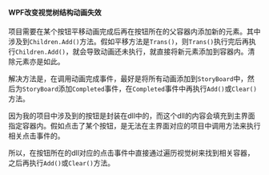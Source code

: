 #### WPF改变视觉树结构动画失效

项目需要在某个按钮平移动画完成后再在按钮所在的父容器内添加新的元素。其中涉及到`Children.Add()`方法。假如平移方法是`Trans()`，则`Trans()`执行完后再执行`Children.Add()`，就会导致动画还未执行，就直接将新元素添加到容器内。清除元素亦是如此。

解决方法是，在调用动画完成事件，最好是将所有动画添加到`StoryBoard`中，然后为`StoryBoard`添加`Completed`事件，在`Completed`事件中再执行`Add()`或`Clear()`方法。

因为我的项目中涉及到的按钮是封装在dll中的，而这个dll的内容会填充到主界面指定容器内。假如点击了某个按钮，是无法在主界面对应的项目中调用方法来执行相关点击事件的。

所以，在按钮所在的dll对应的点击事件中直接通过遍历视觉树来找到相关容器，之后再执行`Add()`或`Clear()`方法。
